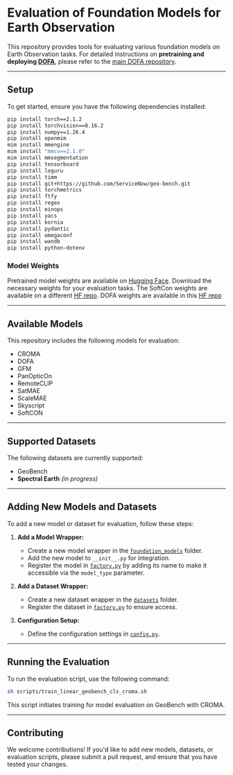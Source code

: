 # Evaluation of Foundation Models for Earth Observation

This repository provides tools for evaluating various foundation models on Earth Observation tasks. For detailed instructions on **pretraining and deploying [DOFA](https://arxiv.org/abs/2403.15356)**, please refer to the [main DOFA repository](https://github.com/zhu-xlab/DOFA).

---

## Setup

To get started, ensure you have the following dependencies installed:

```bash
pip install torch==2.1.2
pip install torchvision==0.16.2
pip install numpy==1.26.4
pip install openmim
mim install mmengine
mim install "mmcv==2.1.0"
mim install mmsegmentation
pip install tensorboard
pip install loguru
pip install timm
pip install git+https://github.com/ServiceNow/geo-bench.git
pip install torchmetrics
pip install ftfy
pip install regex
pip install einops
pip install yacs
pip install kornia
pip install pydantic
pip install omegaconf
pip install wandb
pip install python-dotenv
```

### Model Weights
Pretrained model weights are available on [Hugging Face](https://huggingface.co/XShadow/GeoFMs). Download the necessary weights for your evaluation tasks.
The SoftCon weights are available on a different [HF repo](https://huggingface.co/wangyi111/softcon).
DOFA weights are available in this [HF repo](https://huggingface.co/XShadow/DOFA)

---

## Available Models

This repository includes the following models for evaluation:

- CROMA
- DOFA
- GFM
- PanOpticOn
- RemoteCLIP
- SatMAE
- ScaleMAE
- Skyscript
- SoftCON

---

## Supported Datasets

The following datasets are currently supported:

- GeoBench
- **Spectral Earth** *(in progress)*

---

## Adding New Models and Datasets

To add a new model or dataset for evaluation, follow these steps:

1. **Add a Model Wrapper:**
   - Create a new model wrapper in the [`foundation_models`](foundation_models) folder.
   - Add the new model to `__init__.py` for integration.
   - Register the model in [`factory.py`](factory.py) by adding its name to make it accessible via the `model_type` parameter.

2. **Add a Dataset Wrapper:**
   - Create a new dataset wrapper in the [`datasets`](datasets) folder.
   - Register the dataset in [`factory.py`](factory.py) to ensure access.
   
3. **Configuration Setup:**
   - Define the configuration settings in [`config.py`](util/config.py).

---

## Running the Evaluation

To run the evaluation script, use the following command:

```bash
sh scripts/train_linear_geobench_cls_croma.sh
```

This script initiates training for model evaluation on GeoBench with CROMA.

---

## Contributing

We welcome contributions! If you'd like to add new models, datasets, or evaluation scripts, please submit a pull request, and ensure that you have tested your changes.
